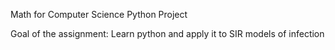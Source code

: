 Math for Computer Science Python Project

Goal of the assignment: Learn python and apply it to SIR models of infection